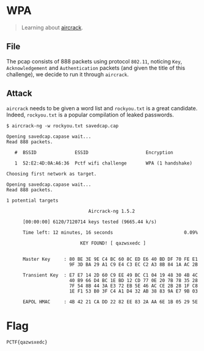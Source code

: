 # WPA

> Learning about [aircrack](https://www.aircrack-ng.org/).

## File

The pcap consists of 888 packets using protocol `802.11`, noticing `Key`, `Acknowledgement` and `Authentication` packets (and given the title of this challenge), we decide to run it through `aircrack`.

## Attack

`aircrack` needs to be given a word list and `rockyou.txt` is a great candidate. Indeed, `rockyou.txt` is a popular compilation of leaked passwords.

```
$ aircrack-ng -w rockyou.txt savedcap.cap

Opening savedcap.capase wait...
Read 888 packets.

   #  BSSID              ESSID                     Encryption

   1  52:E2:4D:0A:A6:36  Pctf wifi challenge       WPA (1 handshake)

Choosing first network as target.

Opening savedcap.capase wait...
Read 888 packets.

1 potential targets

                              Aircrack-ng 1.5.2

      [00:00:00] 6120/7120714 keys tested (9665.44 k/s)

      Time left: 12 minutes, 16 seconds                          0.09%

                           KEY FOUND! [ qazwsxedc ]


      Master Key     : 80 BE 3E 9E C4 BC 60 8C ED E6 40 BD DF 70 FE E1
                       9F 3D BA 29 A1 C9 E4 C3 EC C2 A3 8B 84 1A AC 2B

      Transient Key  : E7 E7 14 2D 60 C9 EE 49 BC C1 04 19 48 30 4B 4C
                       40 B9 66 D4 BC 1E BD 12 CD 77 0E 20 7B 78 35 28
                       7F 54 8B 44 3A E3 72 EB 5E 46 AC CE 2B 28 1F C8
                       1E F1 53 B0 3F C4 A1 D4 32 AB 38 83 9A E7 9B 03

      EAPOL HMAC     : 4B 42 21 CA DD 22 82 EE 83 2A AA 6E 1B 05 29 5E
```

# Flag

`PCTF{qazwsxedc}`
